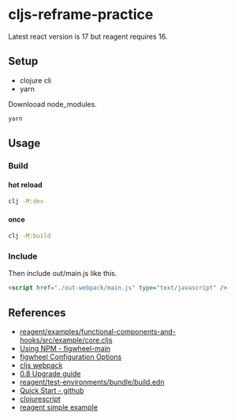 # cljs-reframe-practice

Latest react version is 17 but reagent requires 16.

## Setup

- clojure cli
- yarn

Downlooad node_modules.
```bash
yarn
```

## Usage

### Build

#### hot reload
```bash
clj -M:dev
```

#### once
```bash
clj -M:build
```

### Include
Then include out/main.js like this.
```html
<script href="./out-webpack/main.js" type="text/javascript" />
```

## References

- [reagent/examples/functional-components-and-hooks/src/example/core.cljs](https://github.com/reagent-project/reagent/blob/c214466bbcf099eafdfe28ff7cb91f99670a8433/examples/functional-components-and-hooks/src/example/core.cljs)
- [Using NPM - figwheel-main](https://figwheel.org/docs/npm.html)
- [figwheel Configuration Options](https://figwheel.org/config-options.html)
- [cljs webpack](https://clojurescript.org/guides/webpack)
- [0.8 Upgrade guide](https://cljdoc.org/d/reagent/reagent/1.1.0/doc/other/0-8-upgrade-guide)
- [reagent/test-environments/bundle/build.edn](https://github.com/reagent-project/reagent/blob/master/test-environments/bundle/build.edn)
- [Quick Start - github](https://github.com/clojure/clojurescript-site/blob/53de8b8af3f6b3567e1f40838bd56e8cde022edd/content/guides/quick-start.adoc)
- [clojurescript](https://github.com/clojure/clojurescript)
- [reagent simple example](https://github.com/reagent-project/reagent/blob/master/examples/simple/src/simpleexample/core.cljs)
